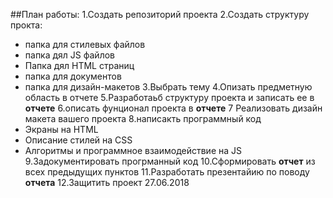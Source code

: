 ##План работы:
1.Создать репозиторий проекта
2.Создать структуру прокта:
  * папка для стилевых файлов 
  * папка дял JS файлов
  * Папка дял HTML страниц 
  * папка для документов 
  * папка для дизайн-макетов
3.Выбрать тему
4.Опизать предметную область в отчете 
5.Разработаьб структуру проекта и записать ее в **отчете**
6.описать фунционал проекта в **отчете**
7 Реализовать дизайн макета вашего проекта
8.написакть программный код
 * Экраны на HTML
 * Описание стилей на CSS
 * Алгоритмы и программное взаимодействие на JS
9.Задокументировать прогрманный код
10.Сформировать **отчет** из всех предыдущих пунктов
11.Разработать презентайию по поводу **отчета**
12.Защитить проект 27.06.2018
